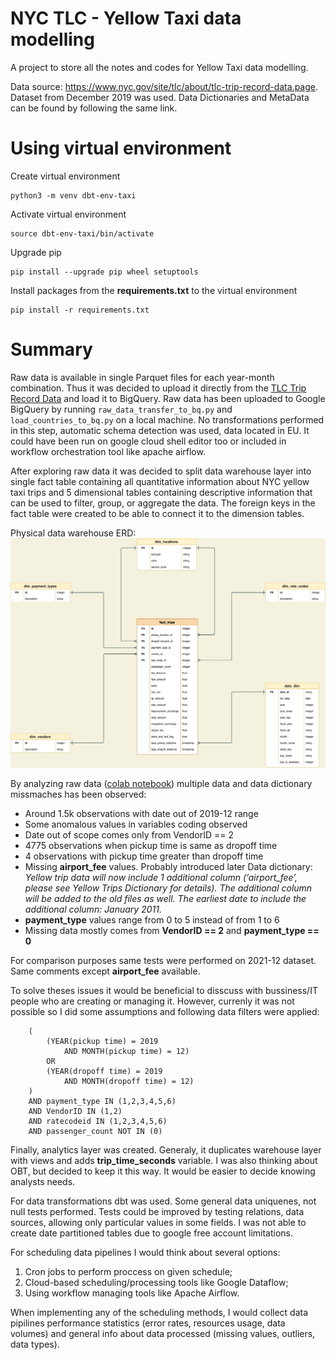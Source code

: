 # NYC TLC - Yellow Taxi data modelling

A project to store all the notes and codes for Yellow Taxi data modelling.

Data source: https://www.nyc.gov/site/tlc/about/tlc-trip-record-data.page. Dataset from December 2019 was used. Data Dictionaries and MetaData can be found by following the same link.

# Using virtual environment

Create virtual environment
```
python3 -m venv dbt-env-taxi
```

Activate virtual environment
```
source dbt-env-taxi/bin/activate
```

Upgrade pip
```
pip install --upgrade pip wheel setuptools
```

Install packages from the **requirements.txt** to the virtual environment
```
pip install -r requirements.txt
```

# Summary
Raw data is available in single Parquet files for each year-month combination. Thus it was decided to upload it directly from the [TLC Trip Record Data](https://www.nyc.gov/site/tlc/about/tlc-trip-record-data.page) and load it to BigQuery.
Raw data has been uploaded to Google BigQuery by running `raw_data_transfer_to_bq.py` and `load_countries_to_bq.py` on a local machine.
No transformations performed in this step, automatic schema detection was used, data located in EU.
It could have been run on google cloud shell editor too or included in workflow orchestration tool like apache airflow.

After exploring raw data it was decided to split data warehouse layer into single fact table containing all quantitative information about NYC yellow taxi trips and 5 dimensional tables containing descriptive information that can be used to filter, group, or aggregate the data.
The foreign keys in the fact table were created to be able to connect it to the dimension tables.

Physical data warehouse ERD:
![Physical data warehouse ERD](yellow-taxi-physical-erd.drawio.png)


By analyzing raw data ([colab notebook](https://colab.research.google.com/drive/160seNk-KI0pRVFV9ljDvpjlqM4jl1SlG?usp=sharing))
multiple data and data dictionary missmaches has been observed:
- Around 1.5k observations with date out of 2019-12 range
- Some anomalous values in variables coding observed
- Date out of scope comes only from VendorID == 2
- 4775 observations when pickup time is same as dropoff time
- 4 observations with pickup time greater than dropoff time
- Missing **airport_fee** values. Probably introduced later
Data dictionary: *Yellow trip data will now include 1 additional column (‘airport_fee’, please see Yellow Trips Dictionary for details). The additional column will be added to the old files as well. The earliest date to include the additional column: January 2011.*
- **payment_type** values range from 0 to 5 instead of from 1 to 6
- Missing data mostly comes from **VendorID == 2** and **payment_type == 0**

For comparison purposes same tests were performed on 2021-12 dataset.
Same comments except **airport_fee** available.

To solve theses issues it would be beneficial to disscuss with bussiness/IT people who are creating or managing it.
However, currenly it was not possible so I did some assumptions and following data filters were applied:
```
    (
        (YEAR(pickup time) = 2019
            AND MONTH(pickup time) = 12)
        OR
        (YEAR(dropoff time) = 2019
            AND MONTH(dropoff time) = 12)
    )
    AND payment_type IN (1,2,3,4,5,6)
    AND VendorID IN (1,2)
    AND ratecodeid IN (1,2,3,4,5,6)
    AND passenger_count NOT IN (0)
```

Finally, analytics layer was created.
Generaly, it duplicates warehouse layer with views and adds **trip_time_seconds** variable.
I was also thinking about OBT, but decided to keep it this way. It would be easier to decide knowing analysts needs.

For data transformations dbt was used. Some general data uniquenes, not null tests performed.
Tests could be improved by testing relations, data sources, allowing only particular values in some fields.
I was not able to create date partitioned tables due to google free account limitations.

For scheduling data pipelines I would think about several options:
1. Cron jobs to perform proccess on given schedule;
2. Cloud-based scheduling/processing tools like Google Dataflow;
3. Using workflow managing tools like Apache Airflow.

When implementing any of the scheduling methods, I would collect data pipilines performance statistics (error rates, resources usage, data volumes) and general info about data processed (missing values, outliers, data types).

